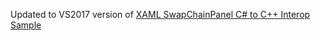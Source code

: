 Updated to VS2017 version of [XAML SwapChainPanel C# to C++ Interop Sample](https://code.msdn.microsoft.com/XAML-SwapChainPanel-00cb688b)
